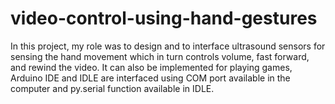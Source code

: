 # video-control-using-hand-gestures
In this project, my role was to design and to interface ultrasound sensors for sensing the hand movement which in turn controls volume, fast forward, and rewind the video. It can also be implemented for playing games, Arduino IDE and IDLE are interfaced using COM port available in the computer and py.serial function available in IDLE.
